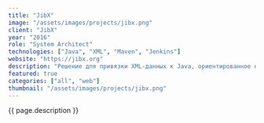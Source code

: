 ```yaml
---
title: "JibX"
image: "/assets/images/projects/jibx.png"
client: "JibX"
year: "2016"
role: "System Architect"
technologies: ["Java", "XML", "Maven", "Jenkins"]
website: "https://jibx.org"
description: "Решение для привязки XML-данных к Java, ориентированное на высокую производительность и гибкость в сопоставлении XML и Java-объектов."
featured: true
categories: ["all", "web"]
thumbnail: "/assets/images/projects/jibx.png"
---
```


{{ page.description }} 